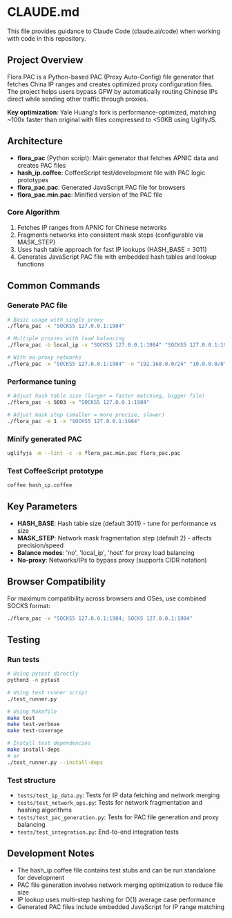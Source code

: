 # CLAUDE.md

This file provides guidance to Claude Code (claude.ai/code) when working with code in this repository.

## Project Overview

Flora PAC is a Python-based PAC (Proxy Auto-Config) file generator that fetches China IP ranges and creates optimized proxy configuration files. The project helps users bypass GFW by automatically routing Chinese IPs direct while sending other traffic through proxies.

**Key optimization**: Yale Huang's fork is performance-optimized, matching ~100x faster than original with files compressed to <50KB using UglifyJS.

## Architecture

- **flora_pac** (Python script): Main generator that fetches APNIC data and creates PAC files
- **hash_ip.coffee**: CoffeeScript test/development file with PAC logic prototypes
- **flora_pac.pac**: Generated JavaScript PAC file for browsers
- **flora_pac.min.pac**: Minified version of the PAC file

### Core Algorithm
1. Fetches IP ranges from APNIC for Chinese networks
2. Fragments networks into consistent mask steps (configurable via MASK_STEP)
3. Uses hash table approach for fast IP lookups (HASH_BASE = 3011)
4. Generates JavaScript PAC file with embedded hash tables and lookup functions

## Common Commands

### Generate PAC file
```bash
# Basic usage with single proxy
./flora_pac -x "SOCKS5 127.0.0.1:1984"

# Multiple proxies with load balancing
./flora_pac -b local_ip -x "SOCKS5 127.0.0.1:1984" "SOCKS5 127.0.0.1:1989"

# With no-proxy networks
./flora_pac -x "SOCKS5 127.0.0.1:1984" -n "192.168.0.0/24" "10.0.0.0/8"
```

### Performance tuning
```bash
# Adjust hash table size (larger = faster matching, bigger file)
./flora_pac -s 5003 -x "SOCKS5 127.0.0.1:1984"

# Adjust mask step (smaller = more precise, slower)
./flora_pac -m 1 -x "SOCKS5 127.0.0.1:1984"
```

### Minify generated PAC
```bash
uglifyjs -m --lint -c -o flora_pac.min.pac flora_pac.pac
```

### Test CoffeeScript prototype
```bash
coffee hash_ip.coffee
```

## Key Parameters

- **HASH_BASE**: Hash table size (default 3011) - tune for performance vs size
- **MASK_STEP**: Network mask fragmentation step (default 2) - affects precision/speed
- **Balance modes**: 'no', 'local_ip', 'host' for proxy load balancing
- **No-proxy**: Networks/IPs to bypass proxy (supports CIDR notation)

## Browser Compatibility

For maximum compatibility across browsers and OSes, use combined SOCKS format:
```bash
./flora_pac -x "SOCKS5 127.0.0.1:1984; SOCKS 127.0.0.1:1984"
```

## Testing

### Run tests
```bash
# Using pytest directly
python3 -m pytest

# Using test runner script
./test_runner.py

# Using Makefile
make test
make test-verbose
make test-coverage

# Install test dependencies
make install-deps
# or
./test_runner.py --install-deps
```

### Test structure
- `tests/test_ip_data.py`: Tests for IP data fetching and network merging
- `tests/test_network_ops.py`: Tests for network fragmentation and hashing algorithms  
- `tests/test_pac_generation.py`: Tests for PAC file generation and proxy balancing
- `tests/test_integration.py`: End-to-end integration tests

## Development Notes

- The hash_ip.coffee file contains test stubs and can be run standalone for development
- PAC file generation involves network merging optimization to reduce file size
- IP lookup uses multi-step hashing for O(1) average case performance
- Generated PAC files include embedded JavaScript for IP range matching